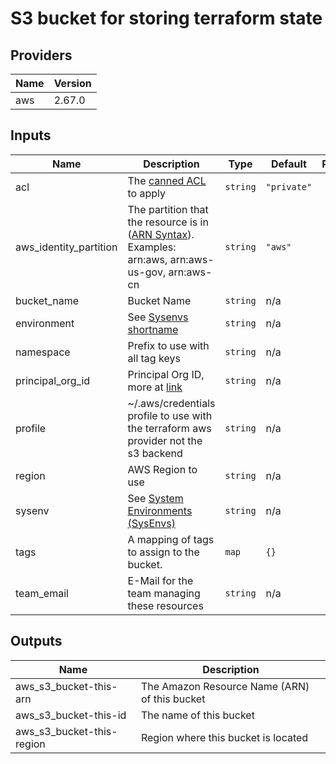 # S3 bucket for storing terraform state

<!-- BEGINNING OF PRE-COMMIT-TERRAFORM DOCS HOOK -->
## Providers

| Name | Version |
|------|---------|
| aws | 2.67.0 |

## Inputs

| Name | Description | Type | Default | Required |
|------|-------------|------|---------|:-----:|
| acl | The [canned ACL](https://docs.aws.amazon.com/AmazonS3/latest/dev/acl-overview.html#canned-acl) to apply | `string` | `"private"` | no |
| aws\_identity\_partition | The partition that the resource is in ([ARN Syntax](https://docs.aws.amazon.com/general/latest/gr/aws-arns-and-namespaces.html#arns-syntax)). Examples: arn:aws, arn:aws-us-gov, arn:aws-cn | `string` | `"aws"` | no |
| bucket\_name | Bucket Name | `string` | n/a | yes |
| environment | See [Sysenvs shortname](https://github.com/nxtlytics/ivy-documentation/blob/master/howto/Architecture/Specifications_and_Definitions/System_Environments_SysEnvs.md#short-name-aka-dcvpc-name) | `string` | n/a | yes |
| namespace | Prefix to use with all tag keys | `string` | n/a | yes |
| principal\_org\_id | Principal Org ID, more at [link](https://aws.amazon.com/about-aws/whats-new/2018/05/principal-org-id/) | `string` | n/a | yes |
| profile | ~/.aws/credentials profile to use with the terraform aws provider not the s3 backend | `string` | n/a | yes |
| region | AWS Region to use | `string` | n/a | yes |
| sysenv | See [System Environments (SysEnvs)](https://github.com/nxtlytics/ivy-documentation/blob/master/howto/Architecture/Specifications_and_Definitions/System_Environments_SysEnvs.md) | `string` | n/a | yes |
| tags | A mapping of tags to assign to the bucket. | `map` | `{}` | no |
| team\_email | E-Mail for the team managing these resources | `string` | n/a | yes |

## Outputs

| Name | Description |
|------|-------------|
| aws\_s3\_bucket-this-arn | The Amazon Resource Name (ARN) of this bucket |
| aws\_s3\_bucket-this-id | The name of this bucket |
| aws\_s3\_bucket-this-region | Region where this bucket is located |

<!-- END OF PRE-COMMIT-TERRAFORM DOCS HOOK -->
